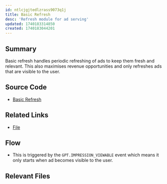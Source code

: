 ```yaml
---
id: ntlcjgjtedlzrass9073q1j
title: Basic Refresh
desc: 'Refresh module for ad serving'
updated: 1740183314850
created: 1740183044201
---
```

## Summary
Basic refresh handles periodic refreshing of ads to keep them fresh and relevant. This also maximises revenue opportunities and only refreshes ads that are visible to the user. 

## Source Code
- [Basic Refresh](/ncu-ad-manager/src/Modules/BasicRefresh/BasicRefresh.ts)


## Related Links
- [File](/ncu-ad-manager/src/)

## Flow 
- This is triggered by the `GPT.IMPRESSION_VIEWABLE` event which means it only starts when ad becomes visible to the user.  

## Relevant Files
